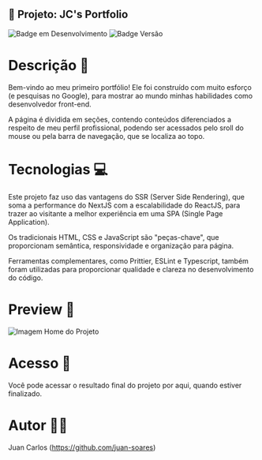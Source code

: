 ## :pushpin: Projeto: JC's Portfolio

![Badge em Desenvolvimento](https://img.shields.io/badge/STATUS-EM%20DESENVOLVIMENTO-orange)
![Badge Versão](https://img.shields.io/badge/VERS%C3%83O-1.0.0-lightgrey)

# Descrição :page_with_curl:

Bem-vindo ao meu primeiro portfólio! Ele foi construído com muito esforço (e pesquisas no Google), para mostrar ao mundo minhas habilidades como desenvolvedor front-end.

A página é dividida em seções, contendo conteúdos diferenciados a respeito de meu perfil profissional, podendo ser acessados pelo sroll do mouse ou pela barra de navegação, que se localiza ao topo.

# Tecnologias :computer:

Este projeto faz uso das vantagens do SSR (Server Side Rendering), que soma a performance do NextJS com a escalabilidade do ReactJS, para trazer ao visitante a melhor experiência em uma SPA (Single Page Application).

Os tradicionais HTML, CSS e JavaScript são "peças-chave", que proporcionam semântica, responsividade e organização para página.

Ferramentas complementares, como Prittier, ESLint e Typescript, também foram utilizadas para proporcionar qualidade e clareza no desenvolvimento do código.

# Preview :eyes:

![Imagem Home do Projeto](https://user-images.githubusercontent.com/97527277/164567316-74fd7f4b-8d37-4838-8dc8-d7d5c146f99f.png)

# Acesso :closed_lock_with_key:

Você pode acessar o resultado final do projeto por aqui, quando estiver finalizado.

# Autor :frowning_man:

Juan Carlos
(https://github.com/juan-soares)
